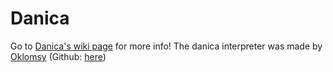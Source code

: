 # Danica
Go to [Danica's wiki page](https://esolangs.org/wiki/Danica) for more info!
The danica interpreter was made by [Oklomsy](https://esolangs.org/wiki/User:Oklomsy) (Github: [here](https://github.com/Oklomsy/))
